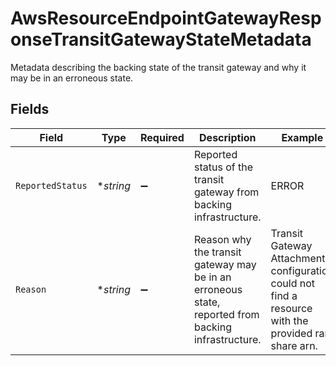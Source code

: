 # AwsResourceEndpointGatewayResponseTransitGatewayStateMetadata

Metadata describing the backing state of the transit gateway and why it may be in an erroneous state.



## Fields

| Field                                                                                                | Type                                                                                                 | Required                                                                                             | Description                                                                                          | Example                                                                                              |
| ---------------------------------------------------------------------------------------------------- | ---------------------------------------------------------------------------------------------------- | ---------------------------------------------------------------------------------------------------- | ---------------------------------------------------------------------------------------------------- | ---------------------------------------------------------------------------------------------------- |
| `ReportedStatus`                                                                                     | **string*                                                                                            | :heavy_minus_sign:                                                                                   | Reported status of the transit gateway from backing infrastructure.                                  | ERROR                                                                                                |
| `Reason`                                                                                             | **string*                                                                                            | :heavy_minus_sign:                                                                                   | Reason why the transit gateway may be in an erroneous state, reported from backing infrastructure.<br/> | Transit Gateway Attachment configuration could not find a resource with the provided ram share arn.<br/> |